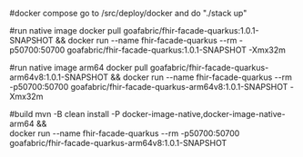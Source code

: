#docker compose
go to /src/deploy/docker and do "./stack up"

#run native image
docker pull goafabric/fhir-facade-quarkus:1.0.1-SNAPSHOT && docker run --name fhir-facade-quarkus --rm -p50700:50700 goafabric/fhir-facade-quarkus:1.0.1-SNAPSHOT -Xmx32m

#run native image arm64
docker pull goafabric/fhir-facade-quarkus-arm64v8:1.0.1-SNAPSHOT && docker run --name fhir-facade-quarkus --rm -p50700:50700 goafabric/fhir-facade-quarkus-arm64v8:1.0.1-SNAPSHOT -Xmx32m
                                           
#build
mvn -B clean install -P docker-image-native,docker-image-native-arm64 && \
docker run --name fhir-facade-quarkus --rm -p50700:50700 goafabric/fhir-facade-quarkus-arm64v8:1.0.1-SNAPSHOT
